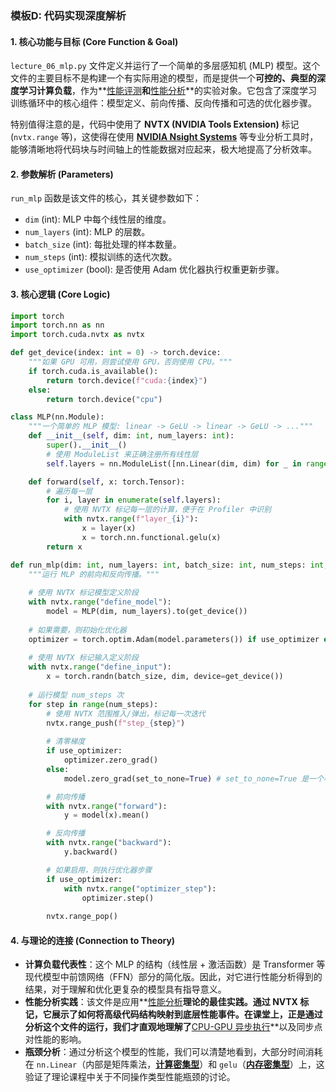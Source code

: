 ### 模板D: 代码实现深度解析

#### 1. 核心功能与目标 (Core Function & Goal)
`lecture_06_mlp.py` 文件定义并运行了一个简单的多层感知机 (MLP) 模型。这个文件的主要目标不是构建一个有实际用途的模型，而是提供一个**可控的、典型的深度学习计算负载**，作为**[性能评测](./Lecture6-Benchmarking.md)**和**[性能分析](./Lecture6-Profiling.md)**的实验对象。它包含了深度学习训练循环中的核心组件：模型定义、前向传播、反向传播和可选的优化器步骤。

特别值得注意的是，代码中使用了 **NVTX (NVIDIA Tools Extension)** 标记 (`nvtx.range` 等)，这使得在使用 **[NVIDIA Nsight Systems](./Lecture6-NVIDIA-Nsight-Systems.md)** 等专业分析工具时，能够清晰地将代码块与时间轴上的性能数据对应起来，极大地提高了分析效率。

#### 2. 参数解析 (Parameters)
`run_mlp` 函数是该文件的核心，其关键参数如下：
*   `dim` (int): MLP 中每个线性层的维度。
*   `num_layers` (int): MLP 的层数。
*   `batch_size` (int): 每批处理的样本数量。
*   `num_steps` (int): 模拟训练的迭代次数。
*   `use_optimizer` (bool): 是否使用 Adam 优化器执行权重更新步骤。

#### 3. 核心逻辑 (Core Logic)
```python
import torch
import torch.nn as nn
import torch.cuda.nvtx as nvtx

def get_device(index: int = 0) -> torch.device:
    """如果 GPU 可用，则尝试使用 GPU，否则使用 CPU。"""
    if torch.cuda.is_available():
        return torch.device(f"cuda:{index}")
    else:
        return torch.device("cpu")

class MLP(nn.Module):
    """一个简单的 MLP 模型: linear -> GeLU -> linear -> GeLU -> ..."""
    def __init__(self, dim: int, num_layers: int):
        super().__init__()
        # 使用 ModuleList 来正确注册所有线性层
        self.layers = nn.ModuleList([nn.Linear(dim, dim) for _ in range(num_layers)])

    def forward(self, x: torch.Tensor):
        # 遍历每一层
        for i, layer in enumerate(self.layers):
            # 使用 NVTX 标记每一层的计算，便于在 Profiler 中识别
            with nvtx.range(f"layer_{i}"):
                x = layer(x)
                x = torch.nn.functional.gelu(x)
        return x

def run_mlp(dim: int, num_layers: int, batch_size: int, num_steps: int, use_optimizer: bool = False):
    """运行 MLP 的前向和反向传播。"""
    
    # 使用 NVTX 标记模型定义阶段
    with nvtx.range("define_model"):
        model = MLP(dim, num_layers).to(get_device())
    
    # 如果需要，则初始化优化器
    optimizer = torch.optim.Adam(model.parameters()) if use_optimizer else None
    
    # 使用 NVTX 标记输入定义阶段
    with nvtx.range("define_input"):
        x = torch.randn(batch_size, dim, device=get_device())
        
    # 运行模型 num_steps 次
    for step in range(num_steps):
        # 使用 NVTX 范围推入/弹出，标记每一次迭代
        nvtx.range_push(f"step_{step}")
        
        # 清零梯度
        if use_optimizer:
            optimizer.zero_grad()
        else:
            model.zero_grad(set_to_none=True) # set_to_none=True 是一个小的性能优化

        # 前向传播
        with nvtx.range("forward"):
            y = model(x).mean()

        # 反向传播
        with nvtx.range("backward"):
            y.backward()

        # 如果启用，则执行优化器步骤
        if use_optimizer:
            with nvtx.range("optimizer_step"):
                optimizer.step()
        
        nvtx.range_pop()
```

#### 4. 与理论的连接 (Connection to Theory)
*   **计算负载代表性**：这个 MLP 的结构（线性层 + 激活函数）是 Transformer 等现代模型中前馈网络（FFN）部分的简化版。因此，对它进行性能分析得到的结果，对于理解和优化更复杂的模型具有指导意义。
*   **性能分析实践**：该文件是应用**[性能分析](./Lecture6-Profiling.md)**理论的最佳实践。通过 NVTX 标记，它展示了如何将高级代码结构映射到底层性能事件。在课堂上，正是通过分析这个文件的运行，我们才直观地理解了**[CPU-GPU 异步执行](./Lecture6-CPU-GPU-Synchronization.md)**以及同步点对性能的影响。
*   **瓶颈分析**：通过分析这个模型的性能，我们可以清楚地看到，大部分时间消耗在 `nn.Linear`（内部是矩阵乘法，**[计算密集型](./Lecture6-Memory-vs-Compute-Bound.md)**）和 `gelu`（**[内存密集型](./Lecture6-Memory-vs-Compute-Bound.md)**）上，这验证了理论课程中关于不同操作类型性能瓶颈的讨论。
